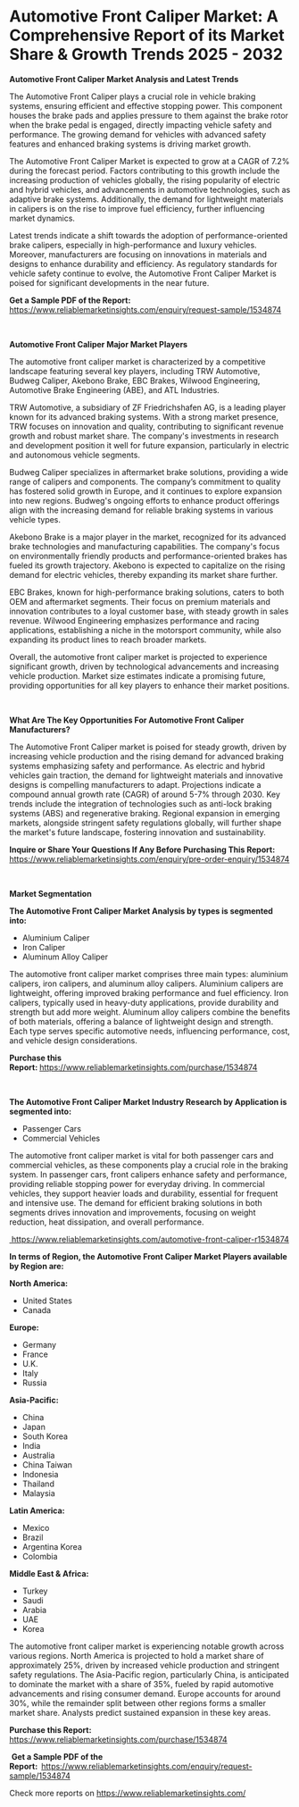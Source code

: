 <p><h1>Automotive Front Caliper Market: A Comprehensive Report of its Market Share & Growth Trends 2025 - 2032</h1></p><p><strong>Automotive Front Caliper Market Analysis and Latest Trends</strong></p>
<p><p>The Automotive Front Caliper plays a crucial role in vehicle braking systems, ensuring efficient and effective stopping power. This component houses the brake pads and applies pressure to them against the brake rotor when the brake pedal is engaged, directly impacting vehicle safety and performance. The growing demand for vehicles with advanced safety features and enhanced braking systems is driving market growth.</p><p>The Automotive Front Caliper Market is expected to grow at a CAGR of 7.2% during the forecast period. Factors contributing to this growth include the increasing production of vehicles globally, the rising popularity of electric and hybrid vehicles, and advancements in automotive technologies, such as adaptive brake systems. Additionally, the demand for lightweight materials in calipers is on the rise to improve fuel efficiency, further influencing market dynamics.</p><p>Latest trends indicate a shift towards the adoption of performance-oriented brake calipers, especially in high-performance and luxury vehicles. Moreover, manufacturers are focusing on innovations in materials and designs to enhance durability and efficiency. As regulatory standards for vehicle safety continue to evolve, the Automotive Front Caliper Market is poised for significant developments in the near future.</p></p>
<p><strong>Get a Sample PDF of the Report:&nbsp;</strong> <a href="https://www.reliablemarketinsights.com/enquiry/request-sample/1534874?utm_campaign=3583&utm_medium=2&utm_source=Github&utm_content=ia&utm_term=30032025&utm_id=automotive-front-caliper">https://www.reliablemarketinsights.com/enquiry/request-sample/1534874</a></p>
<p>&nbsp;</p>
<p><strong>Automotive Front Caliper Major Market Players</strong></p>
<p><p>The automotive front caliper market is characterized by a competitive landscape featuring several key players, including TRW Automotive, Budweg Caliper, Akebono Brake, EBC Brakes, Wilwood Engineering, Automotive Brake Engineering (ABE), and ATL Industries. </p><p>TRW Automotive, a subsidiary of ZF Friedrichshafen AG, is a leading player known for its advanced braking systems. With a strong market presence, TRW focuses on innovation and quality, contributing to significant revenue growth and robust market share. The company's investments in research and development position it well for future expansion, particularly in electric and autonomous vehicle segments.</p><p>Budweg Caliper specializes in aftermarket brake solutions, providing a wide range of calipers and components. The company’s commitment to quality has fostered solid growth in Europe, and it continues to explore expansion into new regions. Budweg's ongoing efforts to enhance product offerings align with the increasing demand for reliable braking systems in various vehicle types.</p><p>Akebono Brake is a major player in the market, recognized for its advanced brake technologies and manufacturing capabilities. The company's focus on environmentally friendly products and performance-oriented brakes has fueled its growth trajectory. Akebono is expected to capitalize on the rising demand for electric vehicles, thereby expanding its market share further.</p><p>EBC Brakes, known for high-performance braking solutions, caters to both OEM and aftermarket segments. Their focus on premium materials and innovation contributes to a loyal customer base, with steady growth in sales revenue. Wilwood Engineering emphasizes performance and racing applications, establishing a niche in the motorsport community, while also expanding its product lines to reach broader markets.</p><p>Overall, the automotive front caliper market is projected to experience significant growth, driven by technological advancements and increasing vehicle production. Market size estimates indicate a promising future, providing opportunities for all key players to enhance their market positions.</p></p>
<p>&nbsp;</p>
<p><strong>What Are The Key Opportunities For Automotive Front Caliper Manufacturers?</strong></p>
<p><p>The Automotive Front Caliper market is poised for steady growth, driven by increasing vehicle production and the rising demand for advanced braking systems emphasizing safety and performance. As electric and hybrid vehicles gain traction, the demand for lightweight materials and innovative designs is compelling manufacturers to adapt. Projections indicate a compound annual growth rate (CAGR) of around 5-7% through 2030. Key trends include the integration of technologies such as anti-lock braking systems (ABS) and regenerative braking. Regional expansion in emerging markets, alongside stringent safety regulations globally, will further shape the market's future landscape, fostering innovation and sustainability.</p></p>
<p><strong>Inquire or Share Your Questions If Any Before Purchasing This Report:</strong> <a href="https://www.reliablemarketinsights.com/enquiry/pre-order-enquiry/1534874?utm_campaign=3583&utm_medium=2&utm_source=Github&utm_content=ia&utm_term=30032025&utm_id=automotive-front-caliper">https://www.reliablemarketinsights.com/enquiry/pre-order-enquiry/1534874</a></p>
<p>&nbsp;</p>
<p><strong>Market Segmentation</strong></p>
<p><strong>The Automotive Front Caliper Market Analysis by types is segmented into:</strong></p>
<p><ul><li>Aluminium Caliper</li><li>Iron Caliper</li><li>Aluminum Alloy Caliper</li></ul></p>
<p><p>The automotive front caliper market comprises three main types: aluminium calipers, iron calipers, and aluminum alloy calipers. Aluminium calipers are lightweight, offering improved braking performance and fuel efficiency. Iron calipers, typically used in heavy-duty applications, provide durability and strength but add more weight. Aluminum alloy calipers combine the benefits of both materials, offering a balance of lightweight design and strength. Each type serves specific automotive needs, influencing performance, cost, and vehicle design considerations.</p></p>
<p><strong>Purchase this Report:&nbsp;</strong><a href="https://www.reliablemarketinsights.com/purchase/1534874?utm_campaign=3583&utm_medium=2&utm_source=Github&utm_content=ia&utm_term=30032025&utm_id=automotive-front-caliper">https://www.reliablemarketinsights.com/purchase/1534874</a></p>
<p>&nbsp;</p>
<p><strong>The Automotive Front Caliper Market Industry Research by Application is segmented into:</strong></p>
<p><ul><li>Passenger Cars</li><li>Commercial Vehicles</li></ul></p>
<p><p>The automotive front caliper market is vital for both passenger cars and commercial vehicles, as these components play a crucial role in the braking system. In passenger cars, front calipers enhance safety and performance, providing reliable stopping power for everyday driving. In commercial vehicles, they support heavier loads and durability, essential for frequent and intensive use. The demand for efficient braking solutions in both segments drives innovation and improvements, focusing on weight reduction, heat dissipation, and overall performance.</p></p>
<p><a href="https://www.reliablemarketinsights.com/automotive-front-caliper-r1534874?utm_campaign=3583&utm_medium=2&utm_source=Github&utm_content=ia&utm_term=30032025&utm_id=automotive-front-caliper">&nbsp;https://www.reliablemarketinsights.com/automotive-front-caliper-r1534874</a></p>
<p><strong>In terms of Region, the Automotive Front Caliper Market Players available by Region are:</strong></p>
<p>
    <p> <strong> North America: </strong>
        <ul>
            <li>United States</li>
            <li>Canada</li>
        </ul>
        </p> 
    <p> <strong> Europe: </strong>
        <ul>
            <li>Germany</li>
            <li>France</li>
            <li>U.K.</li>
            <li>Italy</li>
            <li>Russia</li>
        </ul>
        </p> 
    <p> <strong> Asia-Pacific: </strong>
        <ul>
            <li>China</li>
            <li>Japan</li>
            <li>South Korea</li>
            <li>India</li>
            <li>Australia</li>
            <li>China Taiwan</li>
            <li>Indonesia</li>
            <li>Thailand</li>
            <li>Malaysia</li>
        </ul>
        </p> 
    <p> <strong> Latin America: </strong>
        <ul>
            <li>Mexico</li>
            <li>Brazil</li>
            <li>Argentina Korea</li>
            <li>Colombia</li>
        </ul>
        </p> 
    <p> <strong> Middle East & Africa: </strong>
        <ul>
            <li>Turkey</li>
            <li>Saudi</li>
            <li>Arabia</li>
            <li>UAE</li>
            <li>Korea</li>
        </ul>
    </p>
    </p>
<p><p>The automotive front caliper market is experiencing notable growth across various regions. North America is projected to hold a market share of approximately 25%, driven by increased vehicle production and stringent safety regulations. The Asia-Pacific region, particularly China, is anticipated to dominate the market with a share of 35%, fueled by rapid automotive advancements and rising consumer demand. Europe accounts for around 30%, while the remainder split between other regions forms a smaller market share. Analysts predict sustained expansion in these key areas.</p></p>
<p><strong>Purchase this Report: </strong><a href="https://www.reliablemarketinsights.com/purchase/1534874?utm_campaign=3583&utm_medium=2&utm_source=Github&utm_content=ia&utm_term=30032025&utm_id=automotive-front-caliper">https://www.reliablemarketinsights.com/purchase/1534874</a></p>
<p>&nbsp;<strong>Get a Sample PDF of the Report:&nbsp;&nbsp;</strong><a href="https://www.reliablemarketinsights.com/enquiry/request-sample/1534874?utm_campaign=3583&utm_medium=2&utm_source=Github&utm_content=ia&utm_term=30032025&utm_id=automotive-front-caliper">https://www.reliablemarketinsights.com/enquiry/request-sample/1534874</a></p>
<p><strong></strong></p>
<p>Check more reports on <a href="https://www.reliablemarketinsights.com/?utm_campaign=3583&utm_medium=2&utm_source=Github&utm_content=ia&utm_term=30032025&utm_id=automotive-front-caliper">https://www.reliablemarketinsights.com/</a></p>